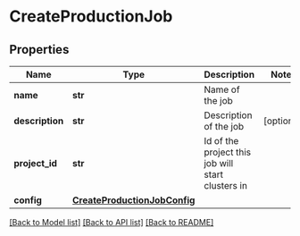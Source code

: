 # CreateProductionJob

## Properties
Name | Type | Description | Notes
------------ | ------------- | ------------- | -------------
**name** | **str** | Name of the job | 
**description** | **str** | Description of the job | [optional] 
**project_id** | **str** | Id of the project this job will start clusters in | 
**config** | [**CreateProductionJobConfig**](CreateProductionJobConfig.md) |  | 

[[Back to Model list]](../README.md#documentation-for-models) [[Back to API list]](../README.md#documentation-for-api-endpoints) [[Back to README]](../README.md)


